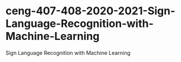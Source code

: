 # ceng-407-408-2020-2021-Sign-Language-Recognition-with-Machine-Learning
Sign Language Recognition with Machine Learning

